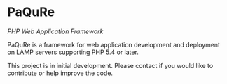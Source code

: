 # PaQuRe #

_PHP Web Application Framework_

PaQuRe is a framework for web application development and deployment on LAMP servers supporting PHP 5.4 or later.

This project is in initial development. Please contact if you would like to contribute or help improve the code.